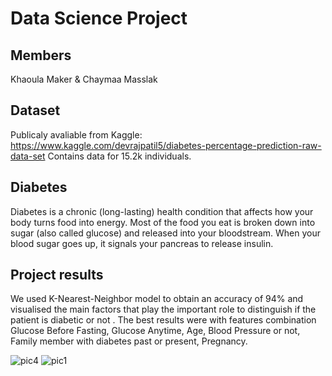 # Data Science Project

## Members
Khaoula Maker & Chaymaa Masslak

## Dataset
Publicaly avaliable from Kaggle: https://www.kaggle.com/devrajpatil5/diabetes-percentage-prediction-raw-data-set Contains data for 15.2k individuals.

## Diabetes
Diabetes is a chronic (long-lasting) health condition that affects how your body turns food into energy. Most of the food you eat is broken down into sugar (also called glucose) and released into your bloodstream. When your blood sugar goes up, it signals your pancreas to release insulin.

## Project results
We used K-Nearest-Neighbor model to obtain an accuracy of 94% and visualised the main factors that play the important role to distinguish if the patient is diabetic or not . The best results were with features combination Glucose Before Fasting, Glucose Anytime, Age, Blood Pressure or not, Family member with diabetes past or present, Pregnancy.

![pic4](https://user-images.githubusercontent.com/87566603/145907104-3142333f-9ac1-4fff-9bf7-f628eaca55b0.png)
![pic1](https://user-images.githubusercontent.com/87566603/145907122-dba19999-d853-45a6-9ca8-87abc2b2bea2.png)
